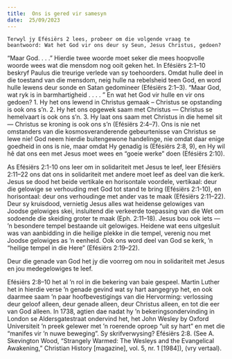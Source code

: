 ```yaml
---
title:  Ons is gered vir samesyn
date:  25/09/2023
---
```


`Terwyl jy Efésiërs 2 lees, probeer om die volgende vraag te beantwoord: Wat het God vir ons deur sy Seun, Jesus Christus, gedoen?`

“Maar God. . . .” Hierdie twee woorde moet seker die mees hoopvolle woorde wees wat die mensdom nog ooit geken het. In Efésiërs 2:1–10 beskryf Paulus die treurige verlede van sy toehoorders. Omdat hulle deel in die toestand van die mensdom, neig hulle na rebelsheid teen God, en word hulle lewens deur sonde en Satan gedomineer (Efésiërs 2:1–3). “Maar God, wat ryk is in barmhartigheid . . . . ” En wat het God vir hulle en vir ons gedoen? 1. Hy het ons lewend in Christus gemaak – Christus se opstanding is ook ons s’n. 2. Hy het ons opgewek saam met Christus — Christus se hemelvaart is ook ons s’n. 3.  Hy laat ons saam met Christus in die hemel sit — Christus se kroning is ook ons s’n (Efésiërs 2:4–7). Ons is nie net omstanders van die kosmosveranderende gebeurtenisse van Christus se lewe nie! God neem hierdie buitengewone handelinge, nie omdat daar enige goedheid in ons is nie, maar omdat Hy genadig is (Efésiërs 2:8, 9), en Hy wil hê dat ons een met Jesus moet wees en “goeie werke” doen (Efésiërs 2:10).

As Efésiërs 2:1-10 ons leer om in solidariteit met Jesus te leef, leer Efésiërs 2:11–22 ons dat ons in solidariteit met andere moet leef as deel van die kerk. Jesus se dood het beide vertikale en horisontale voordele, vertikaal:  deur die gelowige se verhouding met God tot stand te bring (Efésiërs 2:1-10), en horisontaal: deur ons verhoudinge met ander vas te maak (Efésiërs 2:11–22). Deur sy kruisdood, vernietig Jesus alles wat heidense gelowiges van Joodse gelowiges skei, insluitend die verkeerde toepassing van die Wet om sodoende die skeiding groter te maak (Eph. 2:11–18). Jesus bou ook iets — ’n besondere tempel bestaande uit gelowiges.  Heidene wat eens uitgesluit was van aanbidding in die heilige plekke in die tempel, verenig nou met Joodse gelowiges as ’n eenheid. Ook ons word deel van God se kerk, ’n “heilige tempel in die Here” (Efésiërs 2:19–22).

Deur die genade van God het jy die voorreg om nou in solidariteit met Jesus en jou medegelowiges te leef.

Efésiërs 2:8–10 het al ’n rol in die bekering van baie gespeel. Martin Luther het in hierdie verse ’n genade gevind wat sy hart aangegryp het, en ook daarmee saam ’n paar hoofbevestigings van die Hervorming:  verlossing deur geloof alleen, deur genade alleen, deur Christus alleen, en tot die eer van God alleen. In 1738, agtien dae nadat hy ’n bekeringsondervinding in London se Aldersgatestraat ondervind het, het John Wesley by Oxford Universiteit ’n preek gelewer met ’n roerende oproep “uit sy hart” en met die “manifes vir ’n nuwe beweging”. Sy skrifverwysing? Efésiërs 2:8. (See A. Skevington Wood, “Strangely Warmed: The Wesleys and the Evangelical Awakening,” Christian History [magazine], vol. 5, nr. 1 [1984]), (vry vertaal).